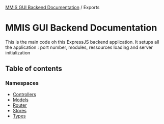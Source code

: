 [MMIS GUI Backend Documentation](README.md) / Exports

# MMIS GUI Backend Documentation

This is the main code oh this ExpressJS backend application. It setups all the application : port number, modules, ressources loading and server initialization

## Table of contents

### Namespaces

-   [Controllers](modules/Controllers.md)
-   [Models](modules/Models.md)
-   [Router](modules/Router.md)
-   [Stores](modules/Stores.md)
-   [Types](modules/Types.md)

